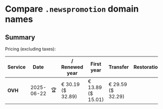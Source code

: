# Compare `.newspromotion` domain names

## Summary

Pricing (excluding taxes):

| Service | Date |  | / Renewed year | First year | Transfer | Restoration |
|--|--|--|--|--|--|--|
| **OVH** | 2025-06-22 | 🏆 | € 30.19<br>($ 32.89) | € 13.89<br>($ 15.01) | € 29.59<br>($ 32.29) |  |
